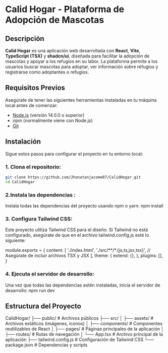 # Calid Hogar - Plataforma de Adopción de Mascotas

## Descripción

**Calid Hogar** es una aplicación web desarrollada con **React**, **Vite**, **TypeScript (TSX)** y **shadcn/ui**, diseñada para facilitar la adopción de mascotas y apoyar a los refugios en su labor. La plataforma permite a los usuarios buscar mascotas para adoptar, ver información sobre refugios y registrarse como adoptantes o refugios.

## Requisitos Previos

Asegúrate de tener las siguientes herramientas instaladas en tu máquina local antes de comenzar:

- [Node.js](https://nodejs.org/) (versión 14.0.0 o superior)
- npm (normalmente viene con Node.js)
- [Git](https://git-scm.com/)

## Instalación

Sigue estos pasos para configurar el proyecto en tu entorno local:

### 1. Clona el repositorio:

```bash
git clone https://github.com/Jhonatanjacome07/CalidHogar.git
cd CalidHogar
```

### 2.Instala las dependencias :

Instala todas las dependencias del proyecto usando npm o yarn:
npm install

### 3. Configura Tailwind CSS:

Este proyecto utiliza Tailwind CSS para el diseño. Si Tailwind no está configurado, asegúrate de que en el archivo tailwind.config.js esté lo siguiente:

module.exports = {
content: [
'./index.html',
'./src/**/*.{js,ts,jsx,tsx}', // Asegúrate de incluir archivos TSX y JSX
],
theme: {
extend: {},
},
plugins: [],
}

### 4. Ejecuta el servidor de desarrollo:
Una vez que todas las dependencias estén instaladas, inicia el servidor de desarrollo:
npm run dev

## Estructura del Proyecto
CalidHogar/
├── public/         # Archivos públicos
├── src/
│   ├── assets/     # Archivos estáticos (imágenes, iconos)
│   ├── components/ # Componentes reutilizables de React
│   ├── pages/      # Páginas principales de la aplicación
│   ├── routes/     # Rutas de navegación
│   └── App.tsx     # Archivo principal de la aplicación
├── tailwind.config.js # Configuración de Tailwind CSS
└── package.json    # Dependencias y scripts

